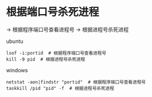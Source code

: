 # 根据端口号杀死进程

-> 根据程序端口号查看进程号
-> 根据进程号杀死进程

ubuntu


```
lsof -i:portid  # 根据程序端口号查看进程号
kill -9 pid  # 根据进程号杀死进程
```


windows


```
netstat -aon|findstr "portid"  # 根据程序端口号查看进程号
taskkill /pid "pid" -f  # 根据进程号杀死进程
```

